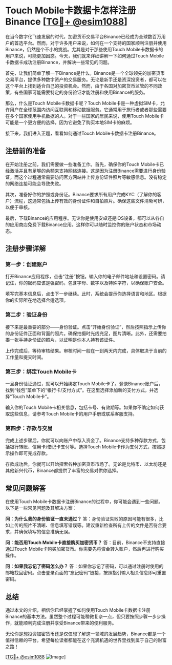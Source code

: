 # Touch Mobile卡数据卡怎样注册Binance [[TG💪+ @esim1088](https://t.me/s/esim1088)]

在当今数字化飞速发展的时代，加密货币交易平台Binance已经成为全球数百万用户的首选平台。然而，对于许多用户来说，如何在一个支持的国家顺利注册并使用Binance，仍然是个不小的挑战。尤其是对于那些使用Touch Mobile卡数据卡的用户来说，可能更加困惑。今天，我们就来详细讲解一下如何通过Touch Mobile卡数据卡成功注册Binance，并解决一些常见的问题。

首先，让我们简单了解一下Binance是什么。Binance是一个全球领先的加密货币交易平台，提供多种数字资产的交易服务。无论是新手还是资深投资者，都可以在这个平台上找到适合自己的投资机会。然而，由于各国对加密货币监管的不同政策，有些国家可能需要特定的身份验证才能注册和使用Binance的服务。

那么，什么是Touch Mobile卡数据卡呢？Touch Mobile卡是一种虚拟SIM卡，允许用户在全球范围内访问互联网和移动数据服务。它通常用于旅行者或者那些需要在多个国家使用手机数据的人。对于一些国家的居民来说，使用Touch Mobile卡可能是一个更方便的选择，因为它避免了购买本地SIM卡的麻烦。

接下来，我们进入正题，看看如何通过Touch Mobile卡数据卡注册Binance。

## 注册前的准备

在开始注册之前，我们需要做一些准备工作。首先，确保你的Touch Mobile卡已经激活并且有足够的余额来支持网络连接。这是因为注册Binance需要进行身份验证，而这个过程通常需要访问官方网站并上传身份证件照片等敏感信息。没有稳定的网络连接可能会导致失败。

其次，准备好你的护照或身份证。Binance要求所有用户完成KYC（了解你的客户）流程，这通常包括上传有效的身份证件和自拍照片。确保这些文件清晰可辨，以便于审核。

最后，下载Binance的应用程序。无论你是使用安卓还是iOS设备，都可以从各自的应用商店免费下载Binance应用。这样你可以随时监控你的账户状态和市场动态。

## 注册步骤详解

### 第一步：创建账户

打开Binance应用程序，点击“注册”按钮。输入你的电子邮件地址和设置密码。请记住，你的密码应该是强密码，包含字母、数字以及特殊字符，以确保账户安全。

填写完基本信息后，点击下一步继续。此时，系统会提示你选择语言和地区。根据你的实际所在地选择合适选项。

### 第二步：验证身份

接下来是最重要的部分——身份验证。点击“开始身份验证”，然后按照指示上传你的身份证件正面和背面的照片。确保拍摄时光线充足，图片清晰。此外，还需要拍摄一张手持身份证的照片，以证明是你本人持有该证件。

上传完成后，等待审核结果。审核时间一般在一到两天内完成，具体取决于当前的工作量和提交时间。

### 第三步：绑定Touch Mobile卡

一旦身份验证通过，就可以开始绑定Touch Mobile卡了。登录Binance账户后，找到“钱包”菜单下的“银行卡/支付方式”。在这里选择添加新的支付方式，并选择“Touch Mobile卡”。

输入你的Touch Mobile卡相关信息，包括卡号、有效期等。如果你不确定如何获取这些信息，请参考Touch Mobile卡的用户手册或联系客服支持。

### 第四步：存款与交易

完成上述步骤后，你就可以向账户中存入资金了。Binance支持多种存款方式，包括银行转账、信用卡/借记卡支付等。选择Touch Mobile卡作为支付方式，按照提示操作即可完成存款。

存款成功后，你就可以开始探索各种加密货币市场了。无论是比特币、以太坊还是其他新兴代币，Binance都提供了丰富的交易对供你选择。

## 常见问题解答

在使用Touch Mobile卡数据卡注册Binance的过程中，你可能会遇到一些问题。以下是一些常见问题及其解决方案：

**问：为什么我的身份验证一直未通过？**
答：身份验证失败的原因可能有很多，比如上传的照片不清晰、信息填写错误等。建议重新检查所有上传的文件是否符合要求，并确保填写的信息准确无误。

**问：能否用Touch Mobile卡直接购买加密货币？**
答：目前，Binance不支持直接通过Touch Mobile卡购买加密货币。你需要先将资金转入账户，然后再进行购买操作。

**问：如果我忘记了密码怎么办？**
答：如果你忘记了密码，可以通过注册时使用的邮箱找回密码。点击登录页面的“忘记密码”链接，按照指引输入相关信息即可重置密码。

## 总结

通过本文的介绍，相信你已经掌握了如何使用Touch Mobile卡数据卡注册Binance的基本方法。虽然整个过程可能稍微复杂一点，但只要按照步骤一步步操作，就能顺利完成注册并享受Binance带来的便利服务。

无论你是想投资加密货币还是仅仅想了解这一领域的发展趋势，Binance都是一个值得信赖的平台。希望每位读者都能在这个充满机遇的世界里找到属于自己的财富之路！

[[TG💪+ @esim1088](https://t.me/s/esim1088) ![Image](https://i.postimg.cc/4NQfJmqS/Snipaste-2025-05-13-00-14-12.png)]